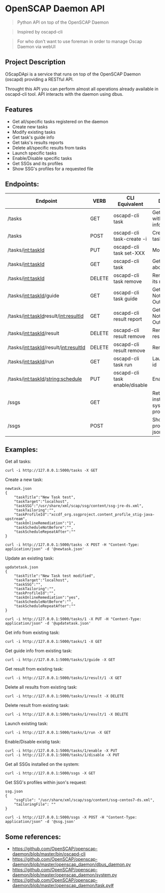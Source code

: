 # OpenSCAP Daemon API
> Python API on top of the OpenSCAP Daemon

> Inspired by oscapd-cli

> For who don't want to use foreman in order to manage Oscap Daemon via webUI

## Project Description
OScapDApi is a service that runs on top of the OpenSCAP Daemon (oscapd) providing a RESTful API.

Throught this API you can perform almost all operations already available in oscapd-cli tool. API 
interacts with the daemon using dbus.

## Features
* Get all/specific tasks registered on the daemon
* Create new tasks 
* Modify existing tasks
* Get task's guide info
* Get taks's results reports
* Delete all/specific results from tasks
* Launch specific tasks
* Enable/Disable specific tasks
* Get SSGs and its profiles
* Show SSG's profiles for a requested file

## Endpoints:

| Endpoint                                  | VERB   | CLI Equivalent                               | Description                                               |
|-------------------------------------------|--------|----------------------------------------------|-----------------------------------------------------------|
| /tasks                                    | GET    | oscapd-cli task                              | Gets all tasks with its information                       |
| /tasks                                    | POST   | oscapd-cli task-create -i                    | Creates new tasks                                         |
| /tasks/<int:taskId>                       | PUT    | oscapd-cli task <taskId> set-XXX             | Modify tasks                                              |
| /tasks/<int:taskId>                       | GET    | oscapd-cli task <taskId>                     | Gets information about <taskId>                           |
| /tasks/<int:taskId>                       | DELETE | oscapd-cli task <taskId> remove              | Remove task <taskId> and its results                      |
| /tasks/<int:taskId>/guide                 | GET    | oscapd-cli task <taskId> guide               | Gets <taskId> guide info. Note: HTML Output               |
| /tasks/<int:taskId>result/<int:resultId>  | GET    | oscapd-cli result <taskId> <resultId> report | Gets <resultId> report for <taskId>. Note: HTML Output    |
| /tasks/<int:taskId>/result                | DELETE | oscapd-cli result <taskId> remove            | Removes all results for <taskId>                          |
| /tasks/<int:taskId>/result/<int:resultId> | DELETE | oscapd-cli result <taskId> <resultId> remove | Removes <resultId> in <taskId>                            |
| /tasks/<int:taskId>/run                   | GET    | oscapd-cli task <taskId> run                 | Launch task with id <taskId>                              |
| /tasks/<int:taskId>/<string:schedule>     | PUT    | oscapd-cli task <taskId> enable/disable      | Enables/Disables <taskId>                                 |
| /ssgs                                     | GET    |                                              | Returns all SSGs installed on the system and its profiles |
| /ssgs                                     | POST   |                                              | Shows SSG's profiles within a json request                |

## Examples:

Get all tasks: 
```
curl -i http://127.0.0.1:5000/tasks -X GET
```

Create a new task:
```
newtask.json 
{
    "taskTitle":"New Task test",
    "taskTarget":"localhost",
    "taskSSG":"/usr/share/xml/scap/ssg/content/ssg-jre-ds.xml",
    "taskTailoring":"",
    "taskProfileId":"xccdf_org.ssgproject.content_profile_stig-java-upstream",
    "taskOnlineRemediation":"1",
    "taskScheduleNotBefore":"",
    "taskScheduleRepeatAfter":""
}
  
curl -i http://127.0.0.1:5000/tasks -X POST -H "Content-Type: application/json" -d '@newtask.json'
```

Update an existing task:   
```
updatetask.json
{
    "taskTitle":"New Task test modified",
    "taskTarget":"localhost",
    "taskSSG":"",
    "taskTailoring":"",
    "taskProfileId":"",
    "taskOnlineRemediation":"yes",
    "taskScheduleNotBefore":"",
    "taskScheduleRepeatAfter":""
}
    
curl -i http://127.0.0.1:5000/tasks/1 -X PUT -H "Content-Type: application/json" -d '@updatetask.json'
```

Get info from existing task:
```
curl -i http://127.0.0.1:5000/tasks/1 -X GET
``` 

Get guide info from existing task:
```
curl -i http://127.0.0.1:5000/tasks/1/guide -X GET
```

Get result from existing task:
```
curl -i http://127.0.0.1:5000/tasks/1/result/1 -X GET
```

Delete all results from existing task:
```
curl -i http://127.0.0.1:5000/tasks/1/result -X DELETE
```

Delete result from existing task:
```
curl -i http://127.0.0.1:5000/tasks/1/result/1 -X DELETE
```

Launch existing task:
```
curl -i http://127.0.0.1:5000/tasks/1/run -X GET
```

Enable/Disable existig task:
```
curl -i http://127.0.0.1:5000/tasks/1/enable -X PUT
curl -i http://127.0.0.1:5000/tasks/1/disable -X PUT
```

Get all SSGs installed on the system:
```
curl -i http://127.0.0.1:5000/ssgs -X GET
```

Get SSG's profiles within json's request:
```
ssg.json
{
    "ssgFile": "/usr/share/xml/scap/ssg/content/ssg-centos7-ds.xml",
    "tailoringFile": ""
}
    
curl -i http://127.0.0.1:5000/ssgs -X POST -H "Content-Type: application/json" -d '@ssg.json'
```

## Some references:
* https://github.com/OpenSCAP/openscap-daemon/blob/master/bin/oscapd-cli
* https://github.com/OpenSCAP/openscap-daemon/blob/master/openscap_daemon/dbus_daemon.py
* https://github.com/OpenSCAP/openscap-daemon/blob/master/openscap_daemon/system.py
* https://github.com/OpenSCAP/openscap-daemon/blob/master/openscap_daemon/task.py#
